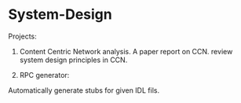 # System-Design

Projects: 

1. Content Centric Network analysis.
A paper report on CCN. review system design principles in CCN.

2. RPC generator:

Automatically generate stubs for given IDL fils.
